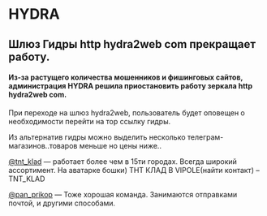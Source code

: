# HYDRA
## Шлюз Гидры http hydra2web com прекращает работу.

#### Из-за растущего количества мошенников и фишинговых сайтов, администрация HYDRA решила приостановить работу зеркала http hydra2web com.

При переходе на шлюз hydra2web, пользователь будет оповещен о необходимости перейти на тор ссылку гидры.

Из альтернатив гидры можно выделить несколько телеграм-магазинов..товаров меньше но цены ниже..

[@tnt_klad](https://t.me/tnt_klad "@tnt_klad") — работает более чем в 15ти городах. Всегда широкий ассортимент. На аватарке бошки)
ТНТ КЛАД В VIPOLE(найти контакт) – TNT_KLAD

[@pan_prikop](https://t.me/pan_prikop "@pan_prikop") — Тоже хорошая команда. Занимаются отправками почтой, и другими способами.
